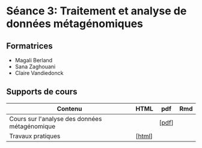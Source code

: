 # Séance 3: Traitement et analyse de données métagénomiques

## Formatrices

- Magali Berland
- Sana Zaghouani
- Claire Vandiedonck

## Supports de cours

| Contenu | HTML | pdf | Rmd |
|-----------------------------|------|-----|-----|
| Cours sur l'analyse des données métagénomique |  |  [[pdf](2019-02-18-Cours-Seance3.pdf)] |  |
| Travaux pratiques | [[html](TP-metagenomique.html)]  |  |  |
